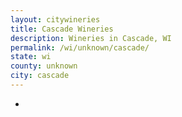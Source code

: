 ```yaml
---
layout: citywineries
title: Cascade Wineries
description: Wineries in Cascade, WI
permalink: /wi/unknown/cascade/
state: wi
county: unknown
city: cascade
---
```

-
